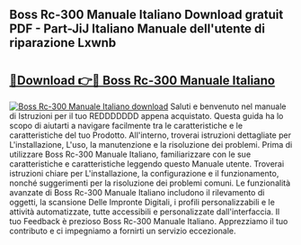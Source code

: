 ## Boss Rc-300 Manuale Italiano Download gratuit PDF - Part-JiJ Italiano Manuale dell'utente di riparazione Lxwnb

# <h2><a href="http://dffff8.blite.top/?on=Boss+Rc-300+Manuale+Italiano">🔗Download 👉🔴 Boss Rc-300 Manuale Italiano</a></h2>

[![Boss Rc-300 Manuale Italiano download](https://i.imgur.com/lujVjoI.png)](http://dffff8.blite.top/?on=Boss+Rc-300+Manuale+Italiano)
Saluti e benvenuto nel manuale di Istruzioni per il tuo REDDDDDDD appena acquistato. Questa guida ha lo scopo di aiutarti a navigare facilmente tra le caratteristiche e le caratteristiche del tuo Prodotto. All'interno, troverai istruzioni dettagliate per L'installazione, L'uso, la manutenzione e la risoluzione dei problemi. Prima di utilizzare Boss Rc-300 Manuale Italiano, familiarizzare con le sue caratteristiche e caratteristiche leggendo questo Manuale utente. Troverai istruzioni chiare per L'installazione, la configurazione e il funzionamento, nonché suggerimenti per la risoluzione dei problemi comuni. Le funzionalità avanzate di Boss Rc-300 Manuale Italiano includono il rilevamento di oggetti, la scansione Delle Impronte Digitali, i profili personalizzabili e le attività automatizzate, tutte accessibili e personalizzate dall'interfaccia. Il tuo Feedback è prezioso Boss Rc-300 Manuale Italiano. Apprezziamo il tuo contributo e ci impegniamo a fornirti un servizio eccezionale.
